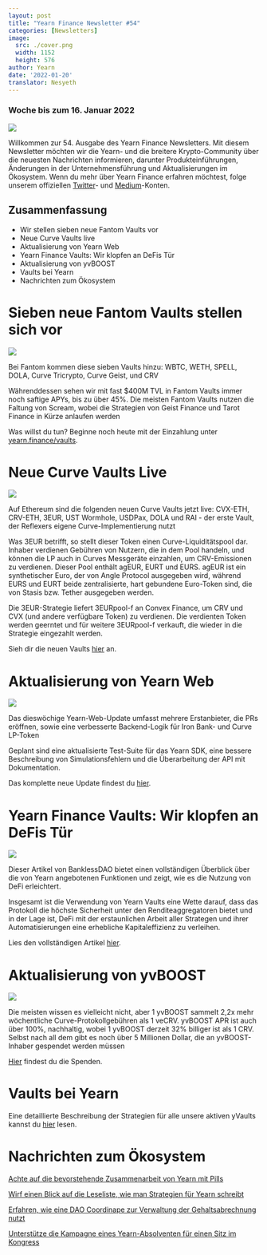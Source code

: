 ```yaml
---
layout: post
title: "Yearn Finance Newsletter #54"
categories: [Newsletters]
image:
  src: ./cover.png
  width: 1152
  height: 576
author: Yearn
date: '2022-01-20'
translator: Nesyeth
---
```


### Woche bis zum 16. Januar 2022

![](./image1.jpg?w=1100&h=554)

Willkommen zur 54. Ausgabe des Yearn Finance Newsletters. Mit diesem Newsletter möchten wir die Yearn- und die breitere Krypto-Community über die neuesten Nachrichten informieren, darunter Produkteinführungen, Änderungen in der Unternehmensführung und Aktualisierungen im Ökosystem. Wenn du mehr über Yearn Finance erfahren möchtest, folge unserem offiziellen [Twitter](https://twitter.com/iearnfinance)- und [Medium](https://medium.com/iearn)-Konten.

## Zusammenfassung

- Wir stellen sieben neue Fantom Vaults vor
- Neue Curve Vaults live
- Aktualisierung von Yearn Web
- Yearn Finance Vaults: Wir klopfen an DeFis Tür
- Aktualisierung von yvBOOST
- Vaults bei Yearn
- Nachrichten zum Ökosystem

# Sieben neue Fantom Vaults stellen sich vor

![](./image2.jpg?w=550&h=733.5)

Bei Fantom kommen diese sieben Vaults hinzu: WBTC, WETH, SPELL, DOLA, Curve Tricrypto, Curve Geist, und CRV

Währenddessen sehen wir mit fast $400M TVL in Fantom Vaults immer noch saftige APYs, bis zu über 45%. Die meisten Fantom Vaults nutzen die Faltung von Scream, wobei die Strategien von Geist Finance und Tarot Finance in Kürze anlaufen werden

Was willst du tun? Beginne noch heute mit der Einzahlung unter [yearn.finance/vaults](https://yearn.finance/vaults).

# Neue Curve Vaults Live

![](./image3.jpg?w=644&h=464)

Auf Ethereum sind die folgenden neuen Curve Vaults jetzt live: CVX-ETH, CRV-ETH, 3EUR, UST Wormhole, USDPax, DOLA und RAI - der erste Vault, der Reflexers eigene Curve-Implementierung nutzt

Was 3EUR betrifft, so stellt dieser Token einen Curve-Liquiditätspool dar. Inhaber verdienen Gebühren von Nutzern, die in dem Pool handeln, und können die LP auch in Curves Messgeräte einzahlen, um CRV-Emissionen zu verdienen. Dieser Pool enthält agEUR, EURT und EURS. agEUR ist ein synthetischer Euro, der von Angle Protocol ausgegeben wird, während EURS und EURT beide zentralisierte, hart gebundene Euro-Token sind, die von Stasis bzw. Tether ausgegeben werden.

Die 3EUR-Strategie liefert 3EURpool-f an Convex Finance, um CRV und CVX (und andere verfügbare Token) zu verdienen. Die verdienten Token werden geerntet und für weitere 3EURpool-f verkauft, die wieder in die Strategie eingezahlt werden.

Sieh dir die neuen Vaults [hier](https://yearn.finance/#/vaults) an.

# Aktualisierung von Yearn Web

![](./image4.jpg?w=450&h=367)

Das dieswöchige Yearn-Web-Update umfasst mehrere Erstanbieter, die PRs eröffnen, sowie eine verbesserte Backend-Logik für Iron Bank- und Curve LP-Token

Geplant sind eine aktualisierte Test-Suite für das Yearn SDK, eine bessere Beschreibung von Simulationsfehlern und die Überarbeitung der API mit Dokumentation.

Das komplette neue Update findest du [hier](https://yearnweb.substack.com/p/yearn-web-engineering-update).

# Yearn Finance Vaults: Wir klopfen an DeFis Tür

![](./image5.jpg?w=957&h=538)

Dieser Artikel von BanklessDAO bietet einen vollständigen Überblick über die von Yearn angebotenen Funktionen und zeigt, wie es die Nutzung von DeFi erleichtert.

Insgesamt ist die Verwendung von Yearn Vaults eine Wette darauf, dass das Protokoll die höchste Sicherheit unter den Renditeaggregatoren bietet und in der Lage ist, DeFi mit der erstaunlichen Arbeit aller Strategen und ihrer Automatisierungen eine erhebliche Kapitaleffizienz zu verleihen.

Lies den vollständigen Artikel [hier](https://medium.com/bankless-dao/yearn-finance-vaults-knockin-on-defi-s-door-f5e9f56f669a).

# Aktualisierung von yvBOOST

![](./image6.jpg?w=1100&h=569)

Die meisten wissen es vielleicht nicht, aber 1 yvBOOST sammelt 2,2x mehr wöchentliche Curve-Protokollgebühren als 1 veCRV. yvBOOST APR ist auch über 100%, nachhaltig, wobei 1 yvBOOST derzeit 32% billiger ist als 1 CRV. Selbst nach all dem gibt es noch über 5 Millionen Dollar, die an yvBOOST-Inhaber gespendet werden müssen

[Hier](https://etherscan.io/address/0xdf270b48829e0f05211f3a33e5dc0a84f7247fbe) findest du die Spenden.

# Vaults bei Yearn

Eine detaillierte Beschreibung der Strategien für alle unsere aktiven yVaults kannst du [hier](https://medium.com/yearn-state-of-the-vaults/the-vaults-at-yearn-9237905ffed3) lesen.

# Nachrichten zum Ökosystem

[Achte auf die bevorstehende Zusammenarbeit von Yearn mit Pills](https://twitter.com/bantg/status/1482764820265029633)

[Wirf einen Blick auf die Leseliste, wie man Strategien für Yearn schreibt](https://twitter.com/sjkelleyjr/status/1481664381054177281)

[Erfahren, wie eine DAO Coordinape zur Verwaltung der Gehaltsabrechnung nutzt](https://twitter.com/jkey_eth/status/1479642151730356226)

[Unterstütze die Kampagne eines Yearn-Absolventen für einen Sitz im Kongress](https://twitter.com/mattdwest/status/1481083902580166656)
